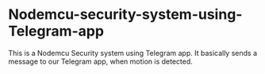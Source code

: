 # Nodemcu-security-system-using-Telegram-app
This is a Nodemcu Security system using Telegram app.
It basically sends a message to our Telegram app, when motion is detected.
